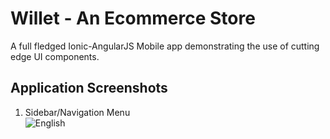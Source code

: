 # Willet - An Ecommerce Store
A full fledged Ionic-AngularJS Mobile app demonstrating the use of cutting edge UI components.

## Application Screenshots
1) Sidebar/Navigation Menu  
![English](../master/screenshots/1-sidebar-menu.jpg)
